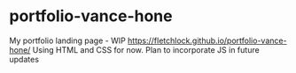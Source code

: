 # portfolio-vance-hone
My portfolio landing page - WIP
https://fletchlock.github.io/portfolio-vance-hone/
Using HTML and CSS for now.
Plan to incorporate JS in future updates
